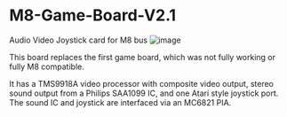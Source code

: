 # M8-Game-Board-V2.1
Audio Video Joystick card for M8 bus
![image](https://github.com/user-attachments/assets/a85993a4-42d3-4701-aa1b-86ee35a537fe)

This board replaces the first game board, which was not fully working or fully M8 compatible.

It has a TMS9918A video processor with composite video output, stereo sound output from a Philips SAA1099 IC, and one Atari style joystick port. The sound IC and joystick are interfaced via an MC6821 PIA.
